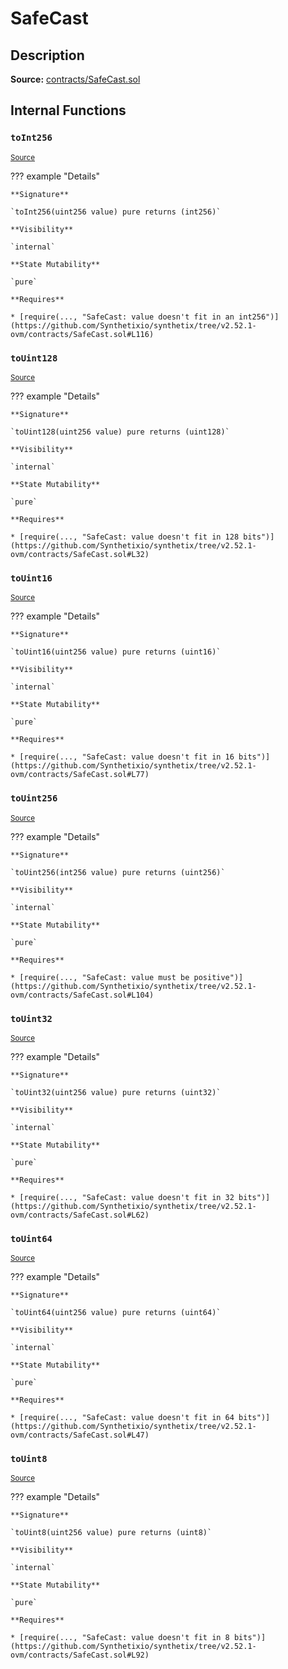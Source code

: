 # SafeCast

## Description

**Source:** [contracts/SafeCast.sol](https://github.com/Synthetixio/synthetix/tree/v2.52.1-ovm/contracts/SafeCast.sol)

## Internal Functions

### `toInt256`

<sub>[Source](https://github.com/Synthetixio/synthetix/tree/v2.52.1-ovm/contracts/SafeCast.sol#L115)</sub>

??? example "Details"

    **Signature**

    `toInt256(uint256 value) pure returns (int256)`

    **Visibility**

    `internal`

    **State Mutability**

    `pure`

    **Requires**

    * [require(..., "SafeCast: value doesn't fit in an int256")](https://github.com/Synthetixio/synthetix/tree/v2.52.1-ovm/contracts/SafeCast.sol#L116)

### `toUint128`

<sub>[Source](https://github.com/Synthetixio/synthetix/tree/v2.52.1-ovm/contracts/SafeCast.sol#L31)</sub>

??? example "Details"

    **Signature**

    `toUint128(uint256 value) pure returns (uint128)`

    **Visibility**

    `internal`

    **State Mutability**

    `pure`

    **Requires**

    * [require(..., "SafeCast: value doesn't fit in 128 bits")](https://github.com/Synthetixio/synthetix/tree/v2.52.1-ovm/contracts/SafeCast.sol#L32)

### `toUint16`

<sub>[Source](https://github.com/Synthetixio/synthetix/tree/v2.52.1-ovm/contracts/SafeCast.sol#L76)</sub>

??? example "Details"

    **Signature**

    `toUint16(uint256 value) pure returns (uint16)`

    **Visibility**

    `internal`

    **State Mutability**

    `pure`

    **Requires**

    * [require(..., "SafeCast: value doesn't fit in 16 bits")](https://github.com/Synthetixio/synthetix/tree/v2.52.1-ovm/contracts/SafeCast.sol#L77)

### `toUint256`

<sub>[Source](https://github.com/Synthetixio/synthetix/tree/v2.52.1-ovm/contracts/SafeCast.sol#L103)</sub>

??? example "Details"

    **Signature**

    `toUint256(int256 value) pure returns (uint256)`

    **Visibility**

    `internal`

    **State Mutability**

    `pure`

    **Requires**

    * [require(..., "SafeCast: value must be positive")](https://github.com/Synthetixio/synthetix/tree/v2.52.1-ovm/contracts/SafeCast.sol#L104)

### `toUint32`

<sub>[Source](https://github.com/Synthetixio/synthetix/tree/v2.52.1-ovm/contracts/SafeCast.sol#L61)</sub>

??? example "Details"

    **Signature**

    `toUint32(uint256 value) pure returns (uint32)`

    **Visibility**

    `internal`

    **State Mutability**

    `pure`

    **Requires**

    * [require(..., "SafeCast: value doesn't fit in 32 bits")](https://github.com/Synthetixio/synthetix/tree/v2.52.1-ovm/contracts/SafeCast.sol#L62)

### `toUint64`

<sub>[Source](https://github.com/Synthetixio/synthetix/tree/v2.52.1-ovm/contracts/SafeCast.sol#L46)</sub>

??? example "Details"

    **Signature**

    `toUint64(uint256 value) pure returns (uint64)`

    **Visibility**

    `internal`

    **State Mutability**

    `pure`

    **Requires**

    * [require(..., "SafeCast: value doesn't fit in 64 bits")](https://github.com/Synthetixio/synthetix/tree/v2.52.1-ovm/contracts/SafeCast.sol#L47)

### `toUint8`

<sub>[Source](https://github.com/Synthetixio/synthetix/tree/v2.52.1-ovm/contracts/SafeCast.sol#L91)</sub>

??? example "Details"

    **Signature**

    `toUint8(uint256 value) pure returns (uint8)`

    **Visibility**

    `internal`

    **State Mutability**

    `pure`

    **Requires**

    * [require(..., "SafeCast: value doesn't fit in 8 bits")](https://github.com/Synthetixio/synthetix/tree/v2.52.1-ovm/contracts/SafeCast.sol#L92)

